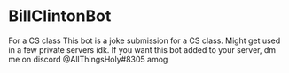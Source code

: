 # BillClintonBot
For a CS class
This bot is a joke submission for a CS class. 
Might get used in a few private servers idk.
If you want this bot added to your server, dm me on discord @AllThingsHoly#8305
amog
